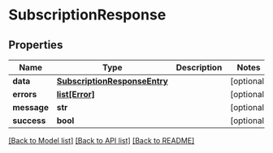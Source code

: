 # SubscriptionResponse

## Properties
| Name        | Type                                                          | Description | Notes      |
| ----------- | ------------------------------------------------------------- | ----------- | ---------- |
| **data**    | [**SubscriptionResponseEntry**](SubscriptionResponseEntry.md) |             | [optional] |
| **errors**  | [**list[Error]**](Error.md)                                   |             | [optional] |
| **message** | **str**                                                       |             | [optional] |
| **success** | **bool**                                                      |             | [optional] |

[[Back to Model list]](../README.md#documentation-for-models) [[Back to API list]](../README.md#documentation-for-api-endpoints) [[Back to README]](../README.md)
